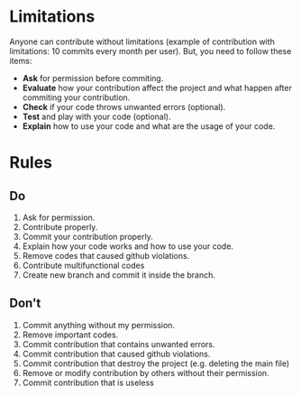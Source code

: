 # Limitations

Anyone can contribute without limitations (example of contribution with limitations: 10 commits every month per user).
But, you need to follow these items:

- **Ask** for permission before commiting.
- **Evaluate** how your contribution affect the project and what happen after commiting your contribution.
- **Check** if your code throws unwanted errors (optional).
- **Test** and play with your code (optional).
- **Explain** how to use your code and what are the usage of your code.


# Rules

## Do

1. Ask for permission.
2. Contribute properly.
3. Commit your contribution properly.
4. Explain how your code works and how to use your code.
5. Remove codes that caused github violations.
6. Contribute multifunctional codes
7. Create new branch and commit it inside the branch.

## Don't

1. Commit anything without my permission.
2. Remove important codes.
3. Commit contribution that contains unwanted errors.
4. Commit contribution that caused github violations.
5. Commit contribution that destroy the project (e.g. deleting the main file)
6. Remove or modify contribution by others without their permission.
7. Commit contribution that is useless
